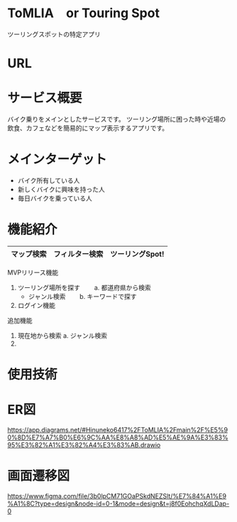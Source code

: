 # ToMLIA　or Touring Spot
ツーリングスポットの特定アプリ
# URL

# サービス概要
バイク乗りをメインとしたサービスです。
ツーリング場所に困った時や近場の飲食、カフェなどを簡易的にマップ表示するアプリです。
# メインターゲット
* バイク所有している人
* 新しくバイクに興味を持った人
* 毎日バイクを乗っている人

# 機能紹介
|マップ検索|フィルター検索|ツーリングSpot!|
|--------|----------|------------|

MVPリリース機能
1. ツーリング場所を探す
　　a. 都道府県から検索
    - ジャンル検索
　　b. キーワードで探す
2. ログイン機能

追加機能
1. 現在地から検索
   a. ジャンル検索
2. 







# 使用技術

# ER図
https://app.diagrams.net/#Hinuneko6417%2FToMLIA%2Fmain%2F%E5%90%8D%E7%A7%B0%E6%9C%AA%E8%A8%AD%E5%AE%9A%E3%83%95%E3%82%A1%E3%82%A4%E3%83%AB.drawio

# 画面遷移図
https://www.figma.com/file/3b0lpCM71GOaPSkdNEZSlt/%E7%84%A1%E9%A1%8C?type=design&node-id=0-1&mode=design&t=j8f0EohchqXdLDap-0

